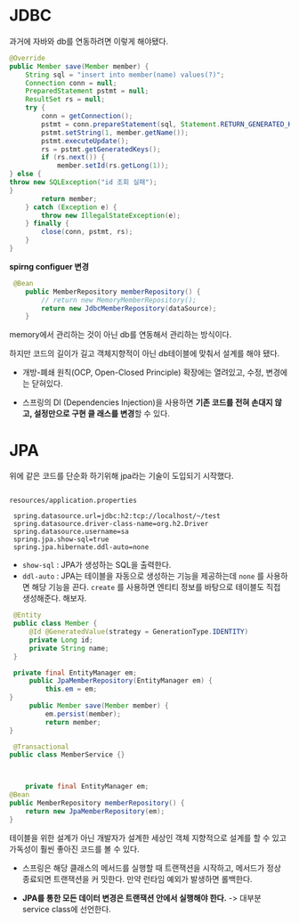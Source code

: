 # JDBC
과거에 자바와 db를 연동하려면 이렇게 해야됐다.

~~~java
@Override
public Member save(Member member) {
    String sql = "insert into member(name) values(?)";
    Connection conn = null;
    PreparedStatement pstmt = null;
    ResultSet rs = null;
    try {
        conn = getConnection();
        pstmt = conn.prepareStatement(sql, Statement.RETURN_GENERATED_KEYS);
        pstmt.setString(1, member.getName());
        pstmt.executeUpdate();
        rs = pstmt.getGeneratedKeys();
        if (rs.next()) {
            member.setId(rs.getLong(1));
} else {
throw new SQLException("id 조회 실패");
}
        return member;
    } catch (Exception e) {
        throw new IllegalStateException(e);
    } finally {
        close(conn, pstmt, rs);
    }
}
~~~

**spirng configuer 변경**
~~~java
 @Bean
    public MemberRepository memberRepository() {
        // return new MemoryMemberRepository();
        return new JdbcMemberRepository(dataSource);
    }
~~~
memory에서 관리하는 것이 아닌 db를 연동해서 관리하는 방식이다.

하지만 코드의 길이가 길고 객체지향적이 아닌 db테이블에 맞춰서 설계를 해야 됐다.

* 개방-폐쇄 원칙(OCP, Open-Closed Principle) 확장에는 열려있고, 수정, 변경에는 닫혀있다.

* 스프링의 DI (Dependencies Injection)을 사용하면 **기존 코드를 전혀 손대지 않고, 설정만으로 구현 클 래스를 변경**할 수 있다.


# JPA

위에 같은 코드를 단순화 하기위해 jpa라는 기술이 도입되기 시작했다.

~~~

resources/application.properties

 spring.datasource.url=jdbc:h2:tcp://localhost/~/test
 spring.datasource.driver-class-name=org.h2.Driver
 spring.datasource.username=sa
 spring.jpa.show-sql=true
 spring.jpa.hibernate.ddl-auto=none
 ~~~

* `show-sql` : JPA가 생성하는 SQL을 출력한다.
* `ddl-auto` : JPA는 테이블을 자동으로 생성하는 기능을 제공하는데 `none` 를 사용하면 해당 기능을 끈다. `create` 를 사용하면 엔티티 정보를 바탕으로 테이블도 직접 생성해준다. 해보자.

~~~java
 @Entity
 public class Member {
     @Id @GeneratedValue(strategy = GenerationType.IDENTITY)
     private Long id;
     private String name;
 }

 private final EntityManager em;
     public JpaMemberRepository(EntityManager em) {
         this.em = em;
}
     public Member save(Member member) {
         em.persist(member);
         return member;
}

 @Transactional
public class MemberService {}



    private final EntityManager em;
@Bean
public MemberRepository memberRepository() {
    return new JpaMemberRepository(em);
}
~~~
테이블을 위한 설계가 아닌 개발자가 설계한 세상인 객체 지향적으로 설계를 할 수 있고 가독성이 훨씬 좋아진 코드를 볼 수 있다.

* 스프링은 해당 클래스의 메서드를 실행할 때 트랜잭션을 시작하고, 메서드가 정상 종료되면 트랜잭션을 커 밋한다. 만약 런타임 예외가 발생하면 롤백한다.

* **JPA를 통한 모든 데이터 변경은 트랜잭션 안에서 실행해야 한다.** -> 대부분 service class에 선언한다.




